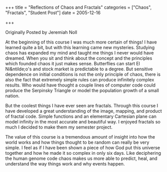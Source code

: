 +++
title = "Reflections of Chaos and Fractals"
categories = ["Chaos", "Fractals", "Student Post"]
date = 2005-12-16


+++


Originally Posted by Jeremiah Noll
  
At the beginning of this course I was much more certain of things! I have learned quite a bit, but with this learning came new mysteries. Studying chaos has expanded my mind and taught me things I never would have dreamed. When you sit and think about the concept and the principles which founded chaos it just makes sense. Butterflies can start El Ni&amp;ntilde;o's and stock market is predictable to a degree. But sensitive dependence on initial conditions is not the only principle of chaos, there is also the fact that extremely simple rules can produce infinitely complex results. Who would have thought a couple lines of computer code could produce the Serpinsky Triangle or model the population growth of a small nation.
  
 But the coolest things I have ever seen are fractals. Through this course I have developed a great understanding of the image, mapping, and product of fractal code. Simple functions and an elementary Cartesian plane can model infinity in the most accurate and beautiful way. I enjoyed fractals so much I decided to make them my semester project.
  
 The value of this course is a tremendous amount of insight into how the world works and how things thought to be random can really be very simple. I feel as if I have been shown a piece of how God put this universe together and how he made it so complex in only six days. Like deciphering the human genome code chaos makes us more able to predict, heal, and understand the way things work and why events happen. 
